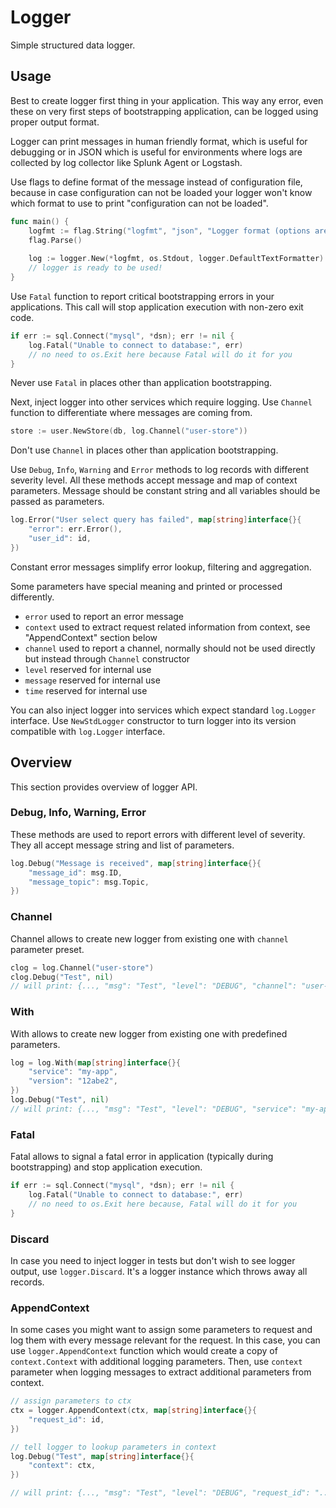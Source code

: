 # Logger

Simple structured data logger.

## Usage

Best to create logger first thing in your application. This way any error, even these on very first steps of bootstrapping 
application, can be logged using proper output format.   
 
Logger can print messages in human friendly format, which is useful for debugging or in JSON which is useful for environments
where logs are collected by log collector like Splunk Agent or Logstash. 

Use flags to define format of the message instead of configuration file, because in case configuration can not be loaded your
logger won't know which format to use to print "configuration can not be loaded".

```go
func main() {
	logfmt := flag.String("logfmt", "json", "Logger format (options are: json or text)")
	flag.Parse()
	
	log := logger.New(*logfmt, os.Stdout, logger.DefaultTextFormatter)
	// logger is ready to be used! 
}
```

Use `Fatal` function to report critical bootstrapping errors in your applications. This call will stop application execution
with non-zero exit code. 

```go
if err := sql.Connect("mysql", *dsn); err != nil {
	log.Fatal("Unable to connect to database:", err)
	// no need to os.Exit here because Fatal will do it for you
}
```

Never use `Fatal` in places other than application bootstrapping. 

Next, inject logger into other services which require logging. Use `Channel` function to differentiate where messages are coming from.

```go
store := user.NewStore(db, log.Channel("user-store"))
```

Don't use `Channel` in places other than application bootstrapping. 

Use `Debug`, `Info`, `Warning` and `Error` methods to log records with different severity level. All these methods accept message and 
map of context parameters. Message should be constant string and all variables should be passed as parameters.

```go
log.Error("User select query has failed", map[string]interface{}{
	"error": err.Error(),
	"user_id": id,
})
``` 

Constant error messages simplify error lookup, filtering and aggregation.

Some parameters have special meaning and printed or processed differently. 

* `error` used to report an error message
* `context` used to extract request related information from context, see "AppendContext" section below
* `channel` used to report a channel, normally should not be used directly but instead through `Channel` constructor
* `level` reserved for internal use
* `message` reserved for internal use
* `time` reserved for internal use
 
You can also inject logger into services which expect standard `log.Logger` interface. Use `NewStdLogger` constructor to turn logger into 
its version compatible with `log.Logger` interface.
 
## Overview

This section provides overview of logger API.

### Debug, Info, Warning, Error

These methods are used to report errors with different level of severity. They all accept message string and list of parameters.

```go
log.Debug("Message is received", map[string]interface{}{
	"message_id": msg.ID,
	"message_topic": msg.Topic,
})
```

### Channel

Channel allows to create new logger from existing one with `channel` parameter preset.

```go
clog = log.Channel("user-store")
clog.Debug("Test", nil) 
// will print: {..., "msg": "Test", "level": "DEBUG", "channel": "user-store"}
```

### With

With allows to create new logger from existing one with predefined parameters.

```go
log = log.With(map[string]interface{}{
	"service": "my-app",
	"version": "12abe2",
})
log.Debug("Test", nil)
// will print: {..., "msg": "Test", "level": "DEBUG", "service": "my-app", "version": "12abe2"}
```

### Fatal

Fatal allows to signal a fatal error in application (typically during bootstrapping) and stop application execution.
                                                                           
```go                                                                      
if err := sql.Connect("mysql", *dsn); err != nil {                         
	log.Fatal("Unable to connect to database:", err)                       
	// no need to os.Exit here because, Fatal will do it for you           
}                                                                          
```                                                                        

### Discard

In case you need to inject logger in tests but don't wish to see logger output, use `logger.Discard`. 
It's a logger instance which throws away all records.

### AppendContext

In some cases you might want to assign some parameters to request and log them with every message relevant for the request.
In this case, you can use `logger.AppendContext` function which would create a copy of `context.Context` with additional logging parameters.
Then, use `context` parameter when logging messages to extract additional parameters from context.

```go
// assign parameters to ctx
ctx = logger.AppendContext(ctx, map[string]interface{}{
	"request_id": id,
})

// tell logger to lookup parameters in context
log.Debug("Test", map[string]interface{}{
	"context": ctx,
})

// will print: {..., "msg": "Test", "level": "DEBUG", "request_id": "..."}
```
